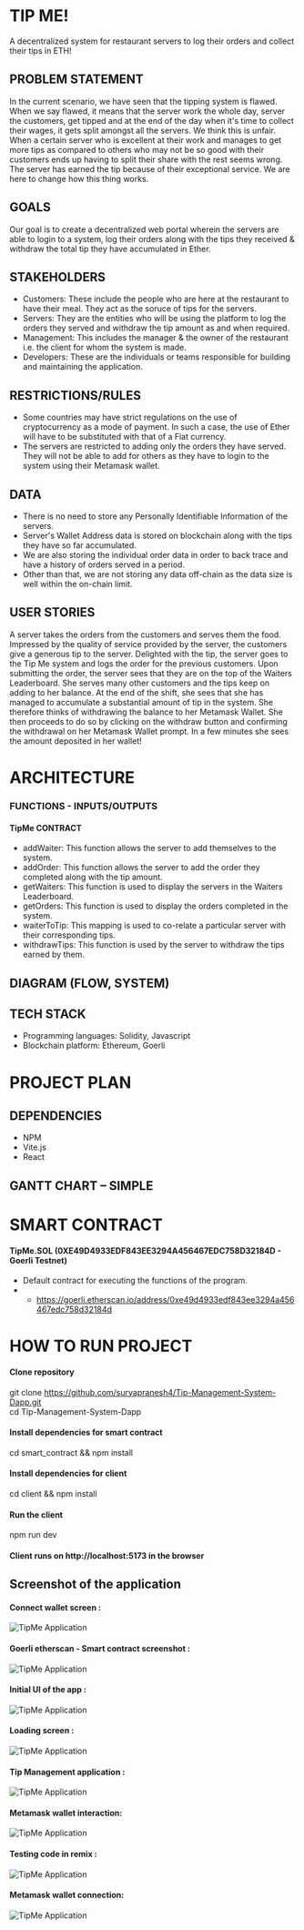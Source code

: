 # TIP ME!
A decentralized system for restaurant servers to log their orders and collect their tips in ETH!

## PROBLEM STATEMENT
In the current scenario, we have seen that the tipping system is flawed. When we say flawed, it means that the server work the whole day, server the customers, get tipped and at the end of the day when it's time to collect their wages, it gets split amongst all the servers. We think this is unfair. When a certain server who is excellent at their work and manages to get more tips as compared to others who may not be so good with their customers ends up having to split their share with the rest seems wrong. The server has earned the tip because of their exceptional service. We are here to change how this thing works. 

## GOALS
Our goal is to create a decentralized web portal wherein the servers are able to login to a system, log their orders along with the tips they received & withdraw the total tip they have accumulated in Ether.

## STAKEHOLDERS

- Customers: These include the people who are here at the restaurant to have their meal. They act as the soruce of tips for the servers. 
- Servers: They are the entities who will be using the platform to log the orders they served and withdraw the tip amount as and when required.
- Management: This includes the manager & the owner of the restaurant i.e. the client for whom the system is made.
- Developers: These are the individuals or teams responsible for building and maintaining the application.

## RESTRICTIONS/RULES

- Some countries may have strict regulations on the use of cryptocurrency as a mode of payment. In such a case, the use of Ether will have to be substituted with that of a Fiat currency.
- The servers are restricted to adding only the orders they have served. They will not be able to add for others as they have to login to the system using their Metamask wallet.

## DATA
- There is no need to store any Personally Identifiable Information of the servers.
- Server's Wallet Address data is stored on blockchain along with the tips they have so far accumulated.
- We are also storing the individual order data in order to back trace and have a history of orders served in a period.
- Other than that, we are not storing any data off-chain as the data size is well within the on-chain limit.

## USER STORIES

A server takes the orders from the customers and serves them the food. Impressed by the quality of service provided by the server, the customers give a generous tip to the server. Delighted with the tip, the server goes to the Tip Me system and logs the order for the previous customers. Upon submitting the order, the server sees that they are on the top of the Waiters Leaderboard. She serves many other customers and the tips keep on adding to her balance. At the end of the shift, she sees that she has managed to accumulate a substantial amount of tip in the system. She therefore thinks of withdrawing the balance to her Metamask Wallet. She then proceeds to do so by clicking on the withdraw button and confirming the withdrawal on her Metamask Wallet prompt. In a few minutes she sees the amount deposited in her wallet!

# ARCHITECTURE

### FUNCTIONS - INPUTS/OUTPUTS

#### TipMe CONTRACT
- addWaiter: This function allows the server to add themselves to the system.
- addOrder: This function allows the server to add the order they completed along with the tip amount.
- getWaiters: This function is used to display the servers in the Waiters Leaderboard.
- getOrders: This function is used to display the orders completed in the system.
- waiterToTip: This mapping is used to co-relate a particular server with their corresponding tips. 
- withdrawTips: This function is used by the server to withdraw the tips earned by them.

## DIAGRAM (FLOW, SYSTEM)

## TECH STACK
- Programming languages: Solidity, Javascript
- Blockchain platform: Ethereum, Goerli

# PROJECT PLAN

## DEPENDENCIES
- NPM
- Vite.js
- React

## GANTT CHART – SIMPLE


# SMART CONTRACT

#### TipMe.SOL (0XE49D4933EDF843EE3294A456467EDC758D32184D  - Goerli Testnet)
- Default contract for executing the functions of the program.
- - https://goerli.etherscan.io/address/0xe49d4933edf843ee3294a456467edc758d32184d

# HOW TO RUN PROJECT

#### Clone repository
git clone https://github.com/suryapranesh4/Tip-Management-System-Dapp.git <br/>
cd Tip-Management-System-Dapp

#### Install dependencies for smart contract
cd smart_contract && npm install
 
#### Install dependencies for client
cd client && npm install

#### Run the client
npm run dev

#### Client runs on http://localhost:5173 in the browser

## Screenshot of the application

#### Connect wallet screen : <br/>
![TipMe Application](connect.png "TipMe Application") <br/>


#### Goerli etherscan - Smart contract screenshot : <br/>
![TipMe Application](etherscan.png "TipMe Application") <br/>


#### Initial UI of the app : <br/>
![TipMe Application](initialApp.png "TipMe Application") <br/>


#### Loading screen : <br/>
![TipMe Application](loaders.png "TipMe Application") <br/>


#### Tip Management application : <br/>
![TipMe Application](mainscreen.png "TipMe Application") <br/>


#### Metamask wallet interaction: <br/>
![TipMe Application](metamask.png "TipMe Application") <br/>


#### Testing code in remix : <br/>
![TipMe Application](remix.png "TipMe Application") <br/>


#### Metamask wallet connection: <br/>
![TipMe Application](wallet.png "TipMe Application") <br/>


